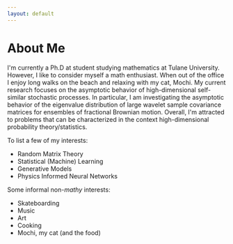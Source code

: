 ```yaml
---
layout: default
---
```



# About Me

I'm currently a Ph.D at student studying mathematics at Tulane University. However, I like to consider myself a math enthusiast. When out of the office I enjoy long walks on the beach and relaxing with my cat, Mochi. My current research focuses on the asymptotic behavior of high-dimensional self-similar stochastic processes. In particular, I am investigating the asymptotic behavior of the eigenvalue distribution of large wavelet sample covariance matrices for ensembles of fractional Brownian motion. Overall, I'm attracted to problems that can be characterized in the context high-dimensional probability theory/statistics. 

To list a few of my interests:

*   Random Matrix Theory
*   Statistical (Machine) Learning 
*   Generative Models
*   Physics Informed Neural Networks

Some informal non-*mathy* interests:

*   Skateboarding
*   Music
*   Art
*   Cooking
*   Mochi, my cat (and the food)


